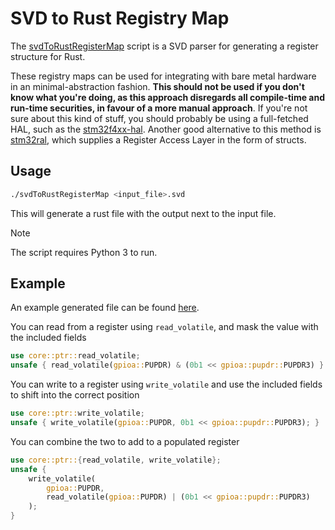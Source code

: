 # SVD to Rust Registry Map

The
[svdToRustRegisterMap](https://github.com/JosefUtbult/svdToRustRegisterMap/blob/main/svdToRustRegisterMap)
script is a SVD parser for generating a register structure for Rust. 

These registry maps can be used for integrating with bare metal hardware in an
minimal-abstraction fashion. **This should not be used if you don't know what
you're doing, as this approach disregards all compile-time and run-time
securities, in favour of a more manual approach**. If you're not sure about
this kind of stuff, you should probably be using a full-fetched HAL, such as
the [stm32f4xx-hal](https://github.com/stm32-rs/stm32f4xx-hal). Another good
alternative to this method is
[stm32ral](https://github.com/adamgreig/stm32ral), which supplies a Register
Access Layer in the form of structs.

## Usage

```bash
./svdToRustRegisterMap <input_file>.svd
```

This will generate a rust file with the output next to the input file.

> [!NOTE]
> The script requires Python 3 to run.

## Example

An example generated file can be found
[here](https://github.com/JosefUtbult/Azathoth-Testing/blob/main/bare_metal/src/stm32f401.rs).

You can read from a register using `read_volatile`, and mask the value with the
included fields
```rust
use core::ptr::read_volatile;
unsafe { read_volatile(gpioa::PUPDR) & (0b1 << gpioa::pupdr::PUPDR3) }
```

You can write to a register using `write_volatile` and use the included fields
to shift into the correct position
```rust
use core::ptr::write_volatile;
unsafe { write_volatile(gpioa::PUPDR, 0b1 << gpioa::pupdr::PUPDR3); }
```

You can combine the two to add to a populated register
```rust
use core::ptr::{read_volatile, write_volatile};
unsafe {
    write_volatile(
        gpioa::PUPDR,
        read_volatile(gpioa::PUPDR) | (0b1 << gpioa::pupdr::PUPDR3)
    );
}
```

